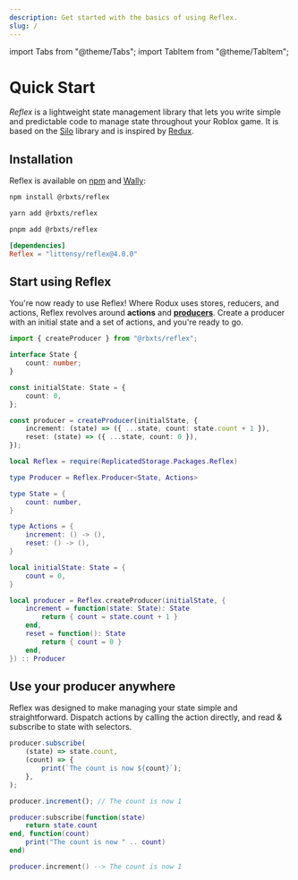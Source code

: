 ```yaml
---
description: Get started with the basics of using Reflex.
slug: /
---
```


import Tabs from "@theme/Tabs";
import TabItem from "@theme/TabItem";

# Quick Start

_Reflex_ is a lightweight state management library that lets you write simple and predictable code to manage state throughout your Roblox game. It is based on the [Silo](https://github.com/Sleitnick/rbxts-silo) library and is inspired by [Redux](https://redux.js.org/).

## Installation

Reflex is available on [npm](https://www.npmjs.com/package/@rbxts/reflex) and [Wally](https://wally.run/package/littensy/reflex):

<Tabs>
<TabItem value="npm" default>

```bash title="Terminal"
npm install @rbxts/reflex
```

</TabItem>
<TabItem value="Yarn">

```bash title="Terminal"
yarn add @rbxts/reflex
```

</TabItem>
<TabItem value="pnpm">

```bash title="Terminal"
pnpm add @rbxts/reflex
```

</TabItem>
<TabItem value="Wally">

```toml title="wally.toml"
[dependencies]
Reflex = "littensy/reflex@4.0.0"
```

</TabItem>
</Tabs>

## Start using Reflex

You're now ready to use Reflex! Where Rodux uses stores, reducers, and actions, Reflex revolves around **actions** and [**producers**](./reference/reflex/producer). Create a producer with an initial state and a set of actions, and you're ready to go.

<Tabs groupId="languages">
<TabItem value="TypeScript" default>

```ts showLineNumbers
import { createProducer } from "@rbxts/reflex";

interface State {
	count: number;
}

const initialState: State = {
	count: 0,
};

const producer = createProducer(initialState, {
	increment: (state) => ({ ...state, count: state.count + 1 }),
	reset: (state) => ({ ...state, count: 0 }),
});
```

</TabItem>
<TabItem value="Luau">

```lua showLineNumbers
local Reflex = require(ReplicatedStorage.Packages.Reflex)

type Producer = Reflex.Producer<State, Actions>

type State = {
    count: number,
}

type Actions = {
    increment: () -> (),
    reset: () -> (),
}

local initialState: State = {
    count = 0,
}

local producer = Reflex.createProducer(initialState, {
    increment = function(state: State): State
        return { count = state.count + 1 }
    end,
    reset = function(): State
        return { count = 0 }
    end,
}) :: Producer
```

</TabItem>
</Tabs>

## Use your producer anywhere

Reflex was designed to make managing your state simple and straightforward. Dispatch actions by calling the action directly, and read & subscribe to state with selectors.

<Tabs groupId="languages">
<TabItem value="TypeScript" default>

```ts showLineNumbers
producer.subscribe(
	(state) => state.count,
	(count) => {
		print(`The count is now ${count}`);
	},
);

producer.increment(); // The count is now 1
```

</TabItem>
<TabItem value="Luau">

```lua showLineNumbers
producer:subscribe(function(state)
    return state.count
end, function(count)
    print("The count is now " .. count)
end)

producer.increment() --> The count is now 1
```

</TabItem>
</Tabs>

